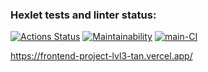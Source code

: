 ### Hexlet tests and linter status:
[![Actions Status](https://github.com/Polt0s/frontend-project-lvl3/workflows/hexlet-check/badge.svg)](https://github.com/Polt0s/frontend-project-lvl3/actions)
[![Maintainability](https://api.codeclimate.com/v1/badges/869f357badf4a5f6d712/maintainability)](https://codeclimate.com/github/Polt0s/frontend-project-lvl3/maintainability)
[![main-CI](https://github.com/Polt0s/frontend-project-lvl3/workflows/main-CI/badge.svg)](https://github.com/Polt0s/frontend-project-lvl3/actions)

https://frontend-project-lvl3-tan.vercel.app/
